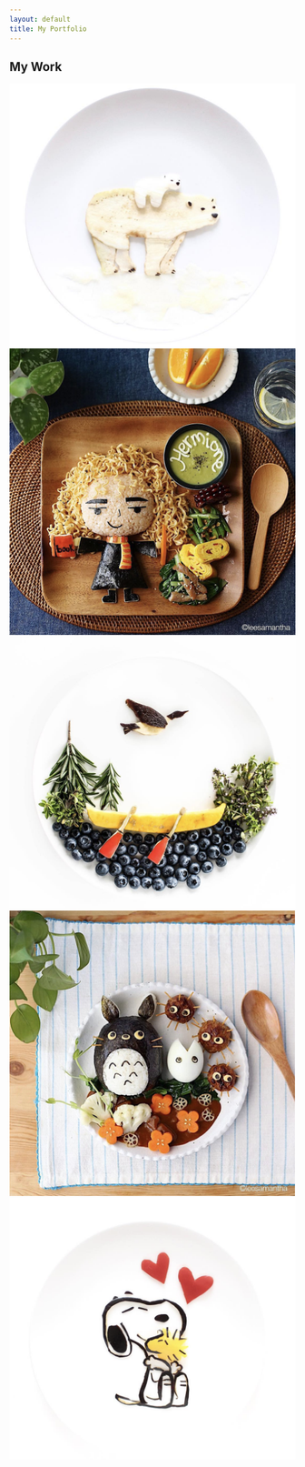```yaml
---
layout: default
title: My Portfolio
---
```


<div class="portfolio-container">
    <div class="header">
      <h2>My Work</h2>
    </div>
    <div class="slider">
      <div><img src="assets/images/Polar Bear.png" alt="polar-bear-eggplant"></div>
      <div><img src="assets/images/Hermione.png" alt="Hermione from Harry Potter"></div>
      <div><img src="assets/images/duck-canoe.png" alt="canoe-on-river"></div>
      <div><img src="assets/images/Totoro.png" alt="Totoro"></div>
      <div><img src="assets/images/Snoopy.png" alt="Snoopy"></div>
    </div>
</div>
